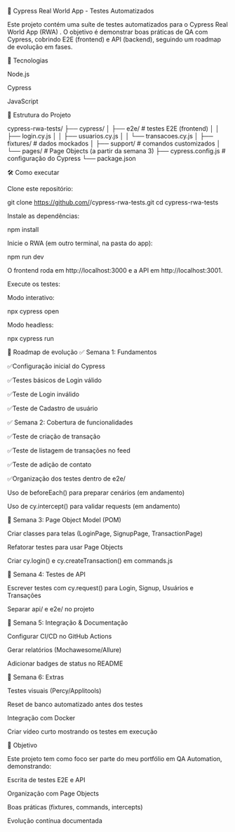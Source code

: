 📌 Cypress Real World App - Testes Automatizados

Este projeto contém uma suíte de testes automatizados para o Cypress Real World App (RWA)
.
O objetivo é demonstrar boas práticas de QA com Cypress, cobrindo E2E (frontend) e API (backend), seguindo um roadmap de evolução em fases.

🚀 Tecnologias

Node.js

Cypress

JavaScript

📂 Estrutura do Projeto

cypress-rwa-tests/
├── cypress/
│   ├── e2e/          # testes E2E (frontend)
│   │   ├── login.cy.js
│   │   ├── usuarios.cy.js
│   │   └── transacoes.cy.js
│   ├── fixtures/     # dados mockados
│   ├── support/      # comandos customizados
│   └── pages/        # Page Objects (a partir da semana 3)
├── cypress.config.js # configuração do Cypress
└── package.json

🛠️ Como executar

Clone este repositório:

git clone https://github.com/<seu-usuario>/cypress-rwa-tests.git
cd cypress-rwa-tests


Instale as dependências:

npm install


Inicie o RWA (em outro terminal, na pasta do app):

npm run dev


O frontend roda em http://localhost:3000 e a API em http://localhost:3001.

Execute os testes:

Modo interativo:

npx cypress open


Modo headless:

npx cypress run

📅 Roadmap de evolução
✅ Semana 1: Fundamentos

 ✅Configuração inicial do Cypress

 ✅Testes básicos de Login válido

 ✅Teste de Login inválido

 ✅Teste de Cadastro de usuário

✅ Semana 2: Cobertura de funcionalidades

 ✅Teste de criação de transação

 ✅Teste de listagem de transações no feed

 ✅Teste de adição de contato

 ✅Organização dos testes dentro de e2e/

 Uso de beforeEach() para preparar cenários (em andamento)

 Uso de cy.intercept() para validar requests (em andamento)

🔄 Semana 3: Page Object Model (POM)

Criar classes para telas (LoginPage, SignupPage, TransactionPage)

Refatorar testes para usar Page Objects

Criar cy.login() e cy.createTransaction() em commands.js

🔄 Semana 4: Testes de API

Escrever testes com cy.request() para Login, Signup, Usuários e Transações

Separar api/ e e2e/ no projeto

🔄 Semana 5: Integração & Documentação

Configurar CI/CD no GitHub Actions

Gerar relatórios (Mochawesome/Allure)

Adicionar badges de status no README

🔄 Semana 6: Extras

Testes visuais (Percy/Applitools)

Reset de banco automatizado antes dos testes

Integração com Docker

Criar vídeo curto mostrando os testes em execução

🎯 Objetivo

Este projeto tem como foco ser parte do meu portfólio em QA Automation, demonstrando:

Escrita de testes E2E e API

Organização com Page Objects

Boas práticas (fixtures, commands, intercepts)

Evolução contínua documentada
